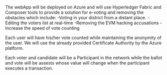 The webApp will be deployed on Azure and will use Hyperledger Fabric and Composer tools to provide a solution for e-voting and removing the obstacles which include:
-Voting in your district from a distant place.
-Editing the voters list at real-time
-Removing the EVM hacking accusations
-Increase the speed of vote counting

Each user will have his/her vote counted while maintaining the anonymity of the user. We will use the already provided Certificate Authority by the Azure platform.


Each voter and candidate will be a Participant in the network while the ballot and vote will be assests whose value will change when the participant executes a transaction.
